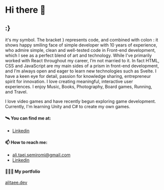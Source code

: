 # Hi there 👋 

## :}
it's my symbol. The bracket } represents code, and combined with colon : it shows happy smiling face of simple developer with 10 years of experience, who admire simple, clean and well-tested code in Front-end development, which I see as a perfect blend of art and technology. While I've primarily worked with React throughout my career, I’m not married to it. In fact HTML, CSS and JavaScript are my main sides of a prism in front-end development, and I'm always open and eager to learn new technologies such as Svelte. I have a keen eye for detail, passion for knowledge sharing, entrepreneur spirit for innovation. I love creating meaningful, interactive user experiences. I enjoy Music, Books, Photography, Board games, Running, and Travel.

I love video games and have recently begun exploring game development. Currently, I'm learning Unity and C# to create my own games. 

#### 🛰️ You can find me at:

- [Linkedin](https://www.linkedin.com/in/alitaee/)

#### 📫 How to reach me:
- ali.taei.semiromi@gmail.com
- [Linkedin](https://www.linkedin.com/in/alitaee/)

#### 👨🏼‍💻 My portfolio 

[alitaee.dev](https://www.alitaee.dev/)
